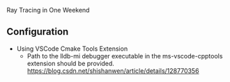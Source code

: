 Ray Tracing in One Weekend

## Configuration

- Using VSCode Cmake Tools Extension
  - Path to the lldb-mi debugger executable in the ms-vscode-cpptools extension should be provided.
    https://blog.csdn.net/shishanwen/article/details/128770356
